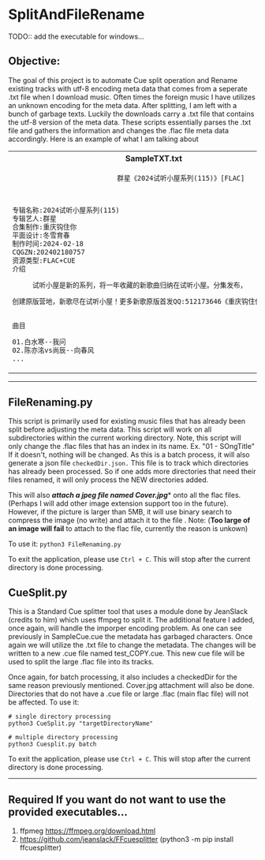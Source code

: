 # SplitAndFileRename

TODO:: add the executable for windows...

## Objective: 
The goal of this project is to automate Cue split operation and Rename existing tracks with utf-8 encoding meta data that comes from a seperate .txt file when I download music. Often times the foreign music I have utilizes an unknown encoding for the meta data. After splitting, I am left with a bunch of garbage texts. Luckily the downloads carry a .txt file that contains the utf-8 version of the meta data. These scripts essentially parses the .txt file and gathers the information and changes the .flac file meta data accordingly. Here is an example of what I am talking about

<table>
<tr>
<th>SampleTXT.txt</th>
<th>SmapleCUE.cue</th>
</tr>
<tr>
<td>

```SampleTxt.txt
                          群星《2024试听小屋系列(115)》[FLAC]



专辑名称:2024试听小屋系列(115)
专辑艺人:群星
合集制作:重庆钩住你
平面设计:冬雪育春
制作时间:2024-02-18
CQGZN:202402180757
资源类型:FLAC+CUE
介绍

     试听小屋是新的系列，将一年收藏的新歌曲归纳在试听小屋。分集发布，

创建原版营地，新歌尽在试听小屋！更多新歌原版首发QQ:512173646《重庆钩住你原版单曲》


曲目

01.白水寒--我问
02.陈亦洺vs尚辰--向春风
...
```

</td>
<td>

```SampleCUE.cue
REM GENRE A Cappella
REM DATE 2024-02-18
PERFORMER "Ⱥ��"
TITLE "2024����С��ϵ��(115)"
FILE "Ⱥ�ǡ�2024����С��ϵ��(115)��[FLAC].flac" WAVE
  TRACK 01 AUDIO
    TITLE "01.����"
    PERFORMER "��ˮ��"
    INDEX 01 00:00:00
  TRACK 02 AUDIO
    TITLE "02.�򴺷�(δ������/���÷�����ʹ��)"
    PERFORMER "������vs�г�"
    INDEX 01 02:31:66
  ...
```

</td>
</tr>
</table>

---

## FileRenaming.py
This script is primarily used for existing music files that has already been split before adjusting the meta data. This script will work on all subdirectories within the current working directory. Note, this script will only change the .flac files that has an index in its name. Ex. "01 - SOngTitle"
If it doesn't, nothing will be changed. As this is a batch process, it will also generate a json file ```checkedDir.json.``` This file is to track which directories has already been processed. So if one adds more directories that need their files renamed, it will only process the NEW directories added.

This will also ***attach a jpeg file named Cover.jpg**** onto all the flac files. (Perhaps I will add other image extension support too in the future). However, if the picture is larger than 5MB, it will use binary search to compress the image (no write) and attach it to the file . 
Note: (**Too large of an image will fail** to attach to the flac file, currently the reason is unkown)

To use it:
```python3 FileRenaming.py```

To exit the application, please use ```Ctrl + C```. This will stop after the current directory is done processing.


## CueSplit.py
This is a Standard Cue splitter tool that uses a module done by JeanSlack (credits to him) which uses ffmpeg to split it. The additional feature I added, once again, will handle the imporper encoding problem. As one can see previously in SampleCue.cue the metadata has garbaged characters. Once again we will utilize the .txt file to change the metadata. The changes will be written to a new .cue file named test_COPY.cue. This new cue file will be used to split the large .flac file into its tracks. 

Once again, for batch processing, it also includes a checkedDir for the same reason previously mentioned. Cover.jpg attachment will also be done. Directories that do not have a .cue file or large .flac (main flac file) will not be affected.
To use it:
  ```
  # single directory processing
  python3 CueSplit.py "targetDirectoryName"

  # multiple directory processing
  python3 Cuesplit.py batch
  ```
  To exit the application, please use ```Ctrl + C```. This will stop after the current directory is done processing.

---

## Required If you want do not want to use the provided executables...
1. ffpmeg  https://ffmpeg.org/download.html
2. https://github.com/jeanslack/FFcuesplitter (python3 -m pip install ffcuesplitter)
   
